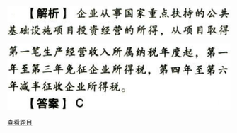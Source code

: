 ![](476fb17590c4ceae362f9ee9d2de490b.png)

![](7c42fce9b9f5015083eae7d197f9a296.png)

[查看题目](../C04.企业所得税法.本章真题.md#80-题目)


